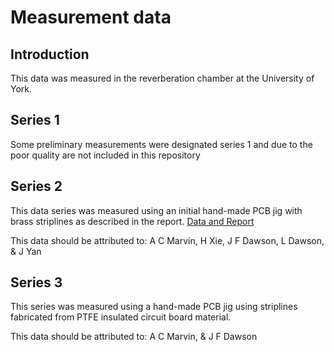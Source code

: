 # Measurement data
## Introduction
This data was measured in the reverberation chamber at the University of York.

## Series 1
Some preliminary measurements were designated series 1 and due to the poor quality are not included in this repository

## Series 2
This data series was measured using an initial hand-made PCB jig with brass striplines as described in the report.
[Data and Report](Series2)

This data should be attributed to: A C Marvin, H Xie, J F Dawson, L Dawson, & J Yan

## Series 3
This series was measured using a hand-made PCB jig using striplines fabricated from PTFE insulated circuit board material.

This data should be attributed to: A C Marvin, & J F Dawson
